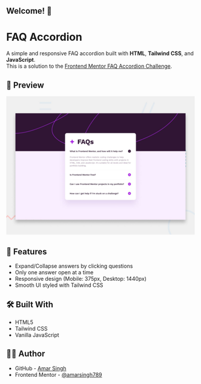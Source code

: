 ## Welcome! 👋
<!-- # Frontend Mentor - FAQ accordion

![Design preview for the FAQ accordion coding challenge](preview.jpg) -->

# FAQ Accordion

A simple and responsive FAQ accordion built with **HTML**, **Tailwind CSS**, and **JavaScript**.  
This is a solution to the [Frontend Mentor FAQ Accordion Challenge](https://www.frontendmentor.io).

<!-- ## 🚀 Demo
Live Site URL: [https://your-username.github.io/faq-accordion/](https://your-username.github.io/faq-accordion/) -->

## 📸 Preview
![Design preview for the FAQ accordion coding challenge](preview.jpg)

## 📌 Features
- Expand/Collapse answers by clicking questions  
- Only one answer open at a time  
- Responsive design (Mobile: 375px, Desktop: 1440px)  
- Smooth UI styled with Tailwind CSS  

## 🛠️ Built With
- HTML5  
- Tailwind CSS  
- Vanilla JavaScript  

## 🧑‍💻 Author
- GitHub - [Amar Singh](https://github.com/amarsingh789)  
- Frontend Mentor - [@amarsingh789](https://www.frontendmentor.io/profile/amarsingh789)
